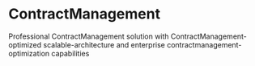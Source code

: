 # ContractManagement
Professional ContractManagement solution with ContractManagement-optimized scalable-architecture and enterprise contractmanagement-optimization capabilities
